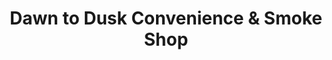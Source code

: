 ---
title: "Dawn to Dusk Convenience & Smoke Shop"
url: /new-york/dawn-to-dusk-convenience-und-smoke-shop/
shop: Lebensmittel
---